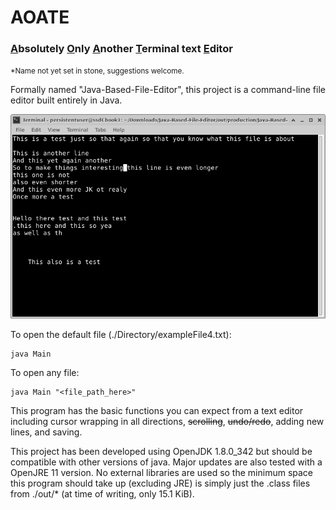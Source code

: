 # AOATE
### <u>A</u>bsolutely <u>O</u>nly <u>A</u>nother <u>T</u>erminal text <u>E</u>ditor


<small>*Name not yet set in stone, suggestions welcome.</small>


Formally named "Java-Based-File-Editor", this project is a command-line file editor built entirely in Java.

<img alt="Latest updated image of terminal usage" src="./LatestScreenshot.png" title="Screenshot of program"/>

To open the default file (./Directory/exampleFile4.txt):
```
java Main
```
To open any file:
```
java Main "<file_path_here>"
```

This program has the basic functions you can expect from a text editor including cursor wrapping in all directions, ~~scrolling~~, ~~undo/redo~~, adding new lines, and saving.

This project has been developed using OpenJDK 1.8.0_342 but should be compatible with other versions of java. Major updates are also tested with a OpenJRE 11 version. No external libraries are used so the minimum space this program should take up (excluding JRE) is simply just the .class files from ./out/* (at time of writing, only 15.1 KiB).